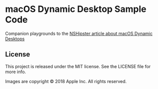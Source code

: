 # macOS Dynamic Desktop Sample Code

Companion playgrounds to the [NSHipster article about macOS Dynamic Desktops](https://nshipster.com/macos-dynamic-desktops/)

## License

This project is released under the MIT license.
See the LICENSE file for more info.

Images are copyright © 2018 Apple Inc. All rights reserved.
